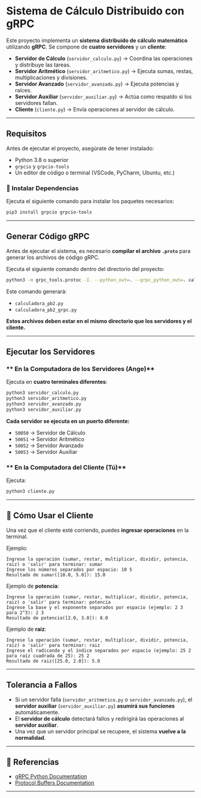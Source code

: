 # Sistema de Cálculo Distribuido con gRPC

Este proyecto implementa un **sistema distribuido de cálculo matemático** utilizando **gRPC**. Se compone de **cuatro servidores** y un **cliente**:

- **Servidor de Cálculo** (`servidor_calculo.py`) → Coordina las operaciones y distribuye las tareas.
- **Servidor Aritmético** (`servidor_aritmetico.py`) → Ejecuta sumas, restas, multiplicaciones y divisiones.
- **Servidor Avanzado** (`servidor_avanzado.py`) → Ejecuta potencias y raíces.
- **Servidor Auxiliar** (`servidor_auxiliar.py`) → Actúa como respaldo si los servidores fallan.
- **Cliente** (`cliente.py`) → Envía operaciones al servidor de cálculo.

---

##  **Requisitos**
Antes de ejecutar el proyecto, asegúrate de tener instalado:

- Python 3.8 o superior
- `grpcio` y `grpcio-tools`
- Un editor de código o terminal (VSCode, PyCharm, Ubuntu, etc.)

### **🔹 Instalar Dependencias**
Ejecuta el siguiente comando para instalar los paquetes necesarios:

```sh
pip3 install grpcio grpcio-tools
```

---

## **Generar Código gRPC**
Antes de ejecutar el sistema, es necesario **compilar el archivo `.proto`** para generar los archivos de código gRPC.

Ejecuta el siguiente comando dentro del directorio del proyecto:

```sh
python3 -m grpc_tools.protoc -I. --python_out=. --grpc_python_out=. calculadora.proto
```

Este comando generará:
- `calculadora_pb2.py`
- `calculadora_pb2_grpc.py`

**Estos archivos deben estar en el mismo directorio que los servidores y el cliente.**

---

## **Ejecutar los Servidores**
### ** En la Computadora de los Servidores (Ange)**
Ejecuta en **cuatro terminales diferentes**:

```sh
python3 servidor_calculo.py
python3 servidor_aritmetico.py
python3 servidor_avanzado.py
python3 servidor_auxiliar.py
```

 **Cada servidor se ejecuta en un puerto diferente:**
- `50050` → Servidor de Cálculo
- `50051` → Servidor Aritmético
- `50052` → Servidor Avanzado
- `50053` → Servidor Auxiliar

### ** En la Computadora del Cliente (Tú)**
Ejecuta:

```sh
python3 cliente.py
```

---

## 📡 **Cómo Usar el Cliente**
Una vez que el cliente esté corriendo, puedes **ingresar operaciones** en la terminal.

Ejemplo:
```
Ingrese la operación (sumar, restar, multiplicar, dividir, potencia, raiz) o 'salir' para terminar: sumar
Ingrese los números separados por espacio: 10 5
Resultado de sumar([10.0, 5.0]): 15.0
```

Ejemplo de **potencia**:
```
Ingrese la operación (sumar, restar, multiplicar, dividir, potencia, raiz) o 'salir' para terminar: potencia
Ingrese la base y el exponente separados por espacio (ejemplo: 2 3 para 2^3): 2 3
Resultado de potencia([2.0, 3.0]): 8.0
```

Ejemplo de **raíz**:
```
Ingrese la operación (sumar, restar, multiplicar, dividir, potencia, raiz) o 'salir' para terminar: raiz
Ingrese el radicando y el índice separados por espacio (ejemplo: 25 2 para raíz cuadrada de 25): 25 2
Resultado de raiz([25.0, 2.0]): 5.0
```

---

## **Tolerancia a Fallos**
- Si un servidor falla (`servidor_aritmetico.py` o `servidor_avanzado.py`), el **servidor auxiliar** (`servidor_auxiliar.py`) **asumirá sus funciones** automáticamente.
- El **servidor de cálculo** detectará fallos y redirigirá las operaciones al **servidor auxiliar**.
- Una vez que un servidor principal se recupere, el sistema **vuelve a la normalidad**.

---

## 📎 **Referencias**
- [gRPC Python Documentation](https://grpc.io/docs/languages/python/)
- [Protocol Buffers Documentation](https://developers.google.com/protocol-buffers/)

---

